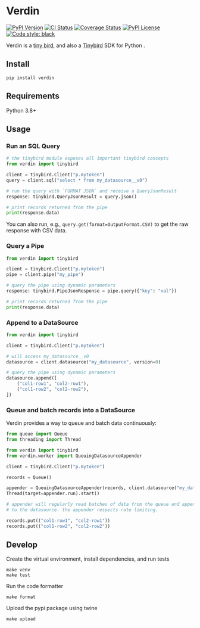 Verdin
======

<p>
  <a href="https://pypi.org/project/verdin/"><img alt="PyPI Version" src="https://img.shields.io/pypi/v/verdin?color=blue"></a>
  <a href="https://github.com/localstack/verdin/actions/workflows/build.yml"><img alt="CI Status" src="https://github.com/localstack/verdin/actions/workflows/build.yml/badge.svg"></a>
  <a href="https://coveralls.io/github/localstack/verdin?branch=master"><img src="https://coveralls.io/repos/github/localstack/verdin/badge.svg?branch=master" alt="Coverage Status" /></a>
  <a href="https://img.shields.io/pypi/l/verdin.svg"><img alt="PyPI License" src="https://img.shields.io/pypi/l/verdin.svg"></a>
  <a href="https://github.com/psf/black"><img alt="Code style: black" src="https://img.shields.io/badge/code%20style-black-000000.svg"></a>
</p>

Verdin is a [tiny bird](https://en.wikipedia.org/wiki/Verdin), and also a [Tinybird](https://tinybird.co) SDK for Python
.

Install
-------

    pip install verdin

Requirements
------------

Python 3.8+

Usage
-----

### Run an SQL Query

```python
# the tinybird module exposes all important tinybird concepts
from verdin import tinybird

client = tinybird.Client("p.mytoken")
query = client.sql("select * from my_datasource__v0")

# run the query with `FORMAT JSON` and receive a QueryJsonResult
response: tinybird.QueryJsonResult = query.json()

# print records returned from the pipe
print(response.data)
```

You can also run, e.g., `query.get(format=OutputFormat.CSV)` to get the raw response with CSV data. 

### Query a Pipe

```python
from verdin import tinybird

client = tinybird.Client("p.mytoken")
pipe = client.pipe("my_pipe")

# query the pipe using dynamic parameters
response: tinybird.PipeJsonResponse = pipe.query({"key": "val"})

# print records returned from the pipe
print(response.data)
```

### Append to a DataSource

```python
from verdin import tinybird

client = tinybird.Client("p.mytoken")

# will access my_datasource__v0
datasource = client.datasource("my_datasource", version=0)

# query the pipe using dynamic parameters
datasource.append([
    ("col1-row1", "col2-row1"),
    ("col1-row2", "col2-row2"),
])
```

### Queue and batch records into a DataSource

Verdin provides a way to queue and batch data continuously:

```python
from queue import Queue
from threading import Thread

from verdin import tinybird
from verdin.worker import QueuingDatasourceAppender

client = tinybird.Client("p.mytoken")

records = Queue()

appender = QueuingDatasourceAppender(records, client.datasource("my_datasource"))
Thread(target=appender.run).start()

# appender will regularly read batches of data from the queue and append them
# to the datasource. the appender respects rate limiting.

records.put(("col1-row1", "col2-row1"))
records.put(("col1-row2", "col2-row2"))
```

Develop
-------

Create the virtual environment, install dependencies, and run tests

    make venv
    make test

Run the code formatter

    make format

Upload the pypi package using twine

    make upload
